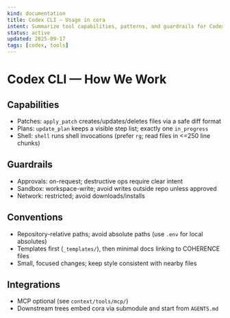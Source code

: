 ```yaml
---
kind: documentation
title: Codex CLI — Usage in cora
intent: Summarize tool capabilities, patterns, and guardrails for Codex CLI
status: active
updated: 2025-09-17
tags: [codex, tools]
---
```


# Codex CLI — How We Work

## Capabilities
- Patches: `apply_patch` creates/updates/deletes files via a safe diff format
- Plans: `update_plan` keeps a visible step list; exactly one `in_progress`
- Shell: `shell` runs shell invocations (prefer `rg`; read files in <=250 line chunks)

## Guardrails
- Approvals: on-request; destructive ops require clear intent
- Sandbox: workspace-write; avoid writes outside repo unless approved
- Network: restricted; avoid downloads/installs

## Conventions
- Repository-relative paths; avoid absolute paths (use `.env` for local absolutes)
- Templates first (`_templates/`), then minimal docs linking to COHERENCE files
- Small, focused changes; keep style consistent with nearby files

## Integrations
- MCP optional (see `context/tools/mcp/`)
- Downstream trees embed cora via submodule and start from `AGENTS.md`
